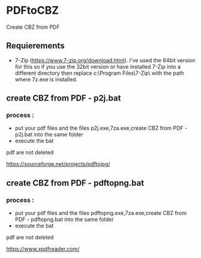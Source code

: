 # PDFtoCBZ
Create CBZ from PDF

## Requierements
 - 7-Zip (https://www.7-zip.org/download.html). I've used the 64bit version for this so if you use the 32bit version or have installed 7-Zip into a different directory then replace c:\Program Files\7-Zip\ with the path where 7z.exe is installed.


## create CBZ from PDF - p2j.bat
### process :
 - put your pdf files and the files p2j.exe,7za.exe,create CBZ from PDF - p2j.bat into the same folder
 - execute the bat

pdf are not deleted

https://sourceforge.net/projects/pdftojpg/

## create CBZ from PDF - pdftopng.bat
### process :
 - put your pdf files and the files pdftopng.exe,7za.exe,create CBZ from PDF - pdftopng.bat into the same folder
 - execute the bat

pdf are not deleted

https://www.xpdfreader.com/

